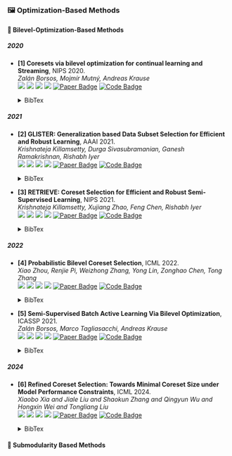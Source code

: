 ### 🖼️ Optimization-Based Methods

#### 🎯 Bilevel-Optimization-Based Methods
##### 2020
- **[1] Coresets via bilevel optimization for continual learning and Streaming**, NIPS 2020.  
*Zalán Borsos, Mojmír Mutný, Andreas Krause*  
![](https://img.shields.io/badge/Cardinality_Constrained_Bilevel_Optimization-blue) ![](https://img.shields.io/badge/Image_Classification-green)  ![](https://img.shields.io/badge/Optimization-red) ![](https://img.shields.io/badge/Dataset_Pruning-orange)
<a href="https://proceedings.neurips.cc/paper/2020/file/aa2a77371374094fe9e0bc1de3f94ed9-Paper.pdf"><img src="https://img.shields.io/badge/NIPS-Paper-%23D2691E?logo=NIPS" alt="Paper Badge"></a>
<a href="https://github.com/zalanborsos/bilevel_coresets"><img src="https://img.shields.io/badge/GitHub-Code-brightgreen?logo=github" alt="Code Badge"></a>
    <details> <summary>BibTex</summary>

    ```bibtex
    @inproceedings{borsos2020coresets,
    title={Coresets via bilevel optimization for continual learning and Streaming},
    author={Zalán Borsos and Mojmír Mutný and Andreas Krause},
    booktitle={Proceedings of the 34th International Conference on Neural Information Processing Systems},
    year={2020}
    }
    ```

    </details> 

##### 2021
- **[2] GLISTER: Generalization based Data Subset Selection for Efficient and Robust Learning**, AAAI 2021.  
*Krishnateja Killamsetty, Durga Sivasubramanian, Ganesh Ramakrishnan, Rishabh Iyer*  
![](https://img.shields.io/badge/GLISTER-blue) ![](https://img.shields.io/badge/Image_Classification-green)  ![](https://img.shields.io/badge/Optimization-red) ![](https://img.shields.io/badge/Dataset_Pruning-orange)
<a href="https://cdn.aaai.org/ojs/16988/16988-13-20482-1-2-20210518.pdf"><img src="https://img.shields.io/badge/AAAI-Paper-%23D2691E?logo=AAAI" alt="Paper Badge"></a>
<a href="https://github.com/dssresearch/GLISTER"><img src="https://img.shields.io/badge/GitHub-Code-brightgreen?logo=github" alt="Code Badge"></a>
    <details> <summary>BibTex</summary>

    ```bibtex
    @inproceedings{killamsetty2021glister,
    title={GLISTER: Generalization based Data Subset Selection for Efficient and Robust Learning},
    author={KrishnaTeja Killamsetty and Durga Sivasubramanian and Ganesh Ramakrishnan and Rishabh K. Iyer},
    booktitle={AAAI},
    year={2021}
    }
    ```

    </details>

- **[3] RETRIEVE: Coreset Selection for Efficient and Robust Semi-Supervised Learning**, NIPS 2021.  
*Krishnateja Killamsetty, Xujiang Zhao, Feng Chen, Rishabh Iyer*  
![](https://img.shields.io/badge/RETRIEVE-blue) ![](https://img.shields.io/badge/Image_Classification-green)  ![](https://img.shields.io/badge/Optimization-red) ![](https://img.shields.io/badge/Dataset_Pruning-orange)
<a href="https://proceedings.neurips.cc/paper_files/paper/2021/file/793bc52a941b3951dfdb85fb04f9fd06-Paper.pdf"><img src="https://img.shields.io/badge/NIPS-Paper-%23D2691E?logo=NIPS" alt="Paper Badge"></a>
<a href="https://github.com/decile-team/cords"><img src="https://img.shields.io/badge/GitHub-Code-brightgreen?logo=github" alt="Code Badge"></a>
    <details> <summary>BibTex</summary>

    ```bibtex
    @inproceedings{killamsetty2021retrieve,
    title={RETRIEVE: Coreset Selection for Efficient and Robust Semi-Supervised Learning},
    author={Killamsetty, Krishnateja and Zhao, Xujiang and Chen, Feng and Iyer, Rishabh},
    booktitle={Advances in Neural Information Processing Systems},
    year={2021}
    }
    ```

    </details>

##### 2022
- **[4] Probabilistic Bilevel Coreset Selection**, ICML 2022.  
*Xiao Zhou, Renjie Pi, Weizhong Zhang, Yong Lin, Zonghao Chen, Tong Zhang*  
![](https://img.shields.io/badge/Probabilistic_Bilevel_Coreset_Selection-blue) ![](https://img.shields.io/badge/Image_Classification-green)  ![](https://img.shields.io/badge/Optimization-red) ![](https://img.shields.io/badge/Dataset_Pruning-orange)
<a href="https://proceedings.mlr.press/v162/zhou22h/zhou22h.pdf"><img src="https://img.shields.io/badge/ICML-Paper-%23D2691E?logo=ICML" alt="Paper Badge"></a>
<a href="https://github.com/x-zho14/Probabilistic-Bilevel-Coreset-Selection"><img src="https://img.shields.io/badge/GitHub-Code-brightgreen?logo=github" alt="Code Badge"></a>
    <details> <summary>BibTex</summary>

    ```bibtex
    @inproceedings{zhou2022probabilistic,
    title={Probabilistic Bilevel Coreset Selection},
    author={Zhou, Xiao and Pi, Renjie and Zhang, Weizhong and Lin, Yong and Zhang, Tong},
    booktitle={International Conference on Machine Learning},
    year={2022}
    }
    ```

    </details>

- **[5] Semi-Supervised Batch Active Learning Via Bilevel Optimization**, ICASSP 2021.  
*Zalán Borsos, Marco Tagliasacchi, Andreas Krause*  
![](https://img.shields.io/badge/Bilevel-blue) ![](https://img.shields.io/badge/Image_Classification-green)  ![](https://img.shields.io/badge/Optimization-red) ![](https://img.shields.io/badge/Dataset_Pruning-orange)
<a href="https://ieeexplore.ieee.org/stamp/stamp.jsp?tp=&arnumber=9414206"><img src="https://img.shields.io/badge/ICASSP-Paper-%23D2691E" alt="Paper Badge"></a>
<a href="https://github.com/zalanborsos/bilevel_coresets"><img src="https://img.shields.io/badge/GitHub-Code-brightgreen?logo=github" alt="Code Badge"></a>
    <details> <summary>BibTex</summary>

    ```bibtex
    @inproceedings{borsos2021semi,
    title={Semi-Supervised Batch Active Learning Via Bilevel Optimization},
    author={Borsos, Zalán and Tagliasacchi, Marco and Krause, Andreas},
    booktitle={International Conference on Acoustics, Speech and Signal Processing},
    year={2021}
    }
    ```

    </details>

##### 2024
- **[6] Refined Coreset Selection: Towards Minimal Coreset Size under Model Performance Constraints**, ICML 2024.  
*Xiaobo Xia and Jiale Liu and Shaokun Zhang and Qingyun Wu and Hongxin Wei and Tongliang Liu*  
![](https://img.shields.io/badge/LBCS-blue) ![](https://img.shields.io/badge/Image_Classification-green)  ![](https://img.shields.io/badge/Optimization-red) ![](https://img.shields.io/badge/Dataset_Pruning-orange)
<a href="https://openreview.net/pdf?id=yb5xV8LFDq"><img src="https://img.shields.io/badge/ICML-Paper-%23D2691E?logo=ICML" alt="Paper Badge"></a>
<a href="https://github.com/xiaoboxia/LBCS"><img src="https://img.shields.io/badge/GitHub-Code-brightgreen?logo=github" alt="Code Badge"></a>
    <details> <summary>BibTex</summary>

    ```bibtex
    @inproceedings{xia2024refined,
    title={Refined Coreset Selection: Towards Minimal Coreset Size under Model Performance Constraints},
    author={Xiaobo Xia and Jiale Liu and Shaokun Zhang and Qingyun Wu and Hongxin Wei and Tongliang Liu},
    booktitle={Forty-first International Conference on Machine Learning},
    year={2024}
    }
    ```

    </details>


#### 🎯 Submodularity Based Methods
